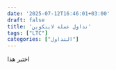 ```yaml
---
date: '2025-07-12T16:46:01+03:00'
draft: false
title: 'تداول عملة لايتكوين'
tags: ["LTC"]
categories: ["التداول"]
---
```


اختبر هذا